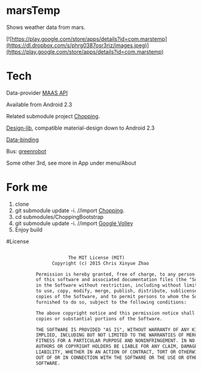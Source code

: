 # marsTemp
Shows weather data from mars.

[![https://play.google.com/store/apps/details?id=com.marstemp](https://dl.dropbox.com/s/phrg0387osr3riz/images.jpeg)](https://play.google.com/store/apps/details?id=com.marstemp)

# Tech
Data-provider [MAAS API](http://marsweather.ingenology.com/)

Available from Android 2.3

Related submodule project [Chopping](https://github.com/XinyueZ/Chopping).

[Design-lib](http://android-developers.blogspot.de/2015/05/android-design-support-library.html), compatible material-design down to Android 2.3

[Data-binding](https://developer.android.com/intl/zh-cn/tools/data-binding/guide.html) 

Bus: [greenrobot](https://github.com/greenrobot/EventBus)

Some other 3rd, see more in App under menu/About

# Fork me
1. clone
2. git submodule update -i.         //import [Chopping](https://github.com/XinyueZ/Chopping).
3. cd submodules/ChoppingBootstrap
4. git submodule update -i. //import [Google Volley](https://android.googlesource.com/platform/frameworks/volley/)
5. Enjoy build

#License

 ```html

                        The MIT License (MIT)
                  Copyright (c) 2015 Chris Xinyue Zhao

			Permission is hereby granted, free of charge, to any person obtaining a copy
			of this software and associated documentation files (the "Software"), to deal
			in the Software without restriction, including without limitation the rights
			to use, copy, modify, merge, publish, distribute, sublicense, and/or sell
			copies of the Software, and to permit persons to whom the Software is
			furnished to do so, subject to the following conditions:

			The above copyright notice and this permission notice shall be included in all
			copies or substantial portions of the Software.

			THE SOFTWARE IS PROVIDED "AS IS", WITHOUT WARRANTY OF ANY KIND, EXPRESS OR
			IMPLIED, INCLUDING BUT NOT LIMITED TO THE WARRANTIES OF MERCHANTABILITY,
			FITNESS FOR A PARTICULAR PURPOSE AND NONINFRINGEMENT. IN NO EVENT SHALL THE
			AUTHORS OR COPYRIGHT HOLDERS BE LIABLE FOR ANY CLAIM, DAMAGES OR OTHER
			LIABILITY, WHETHER IN AN ACTION OF CONTRACT, TORT OR OTHERWISE, ARISING FROM,
			OUT OF OR IN CONNECTION WITH THE SOFTWARE OR THE USE OR OTHER DEALINGS IN THE
			SOFTWARE.
 ```

